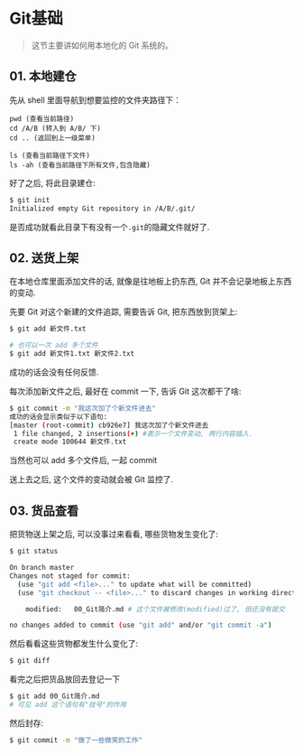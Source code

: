 # Git基础

> 这节主要讲如何用本地化的 Git 系统的。



## 01. 本地建仓

先从 shell 里面导航到想要监控的文件夹路径下：

```
pwd (查看当前路径)
cd /A/B (转入到 A/B/ 下)
cd .. (返回到上一级菜单)

ls (查看当前路径下文件)
ls -ah (查看当前路径下所有文件,包含隐藏)
```

好了之后, 将此目录建仓:

```bash
$ git init
Initialized empty Git repository in /A/B/.git/
```

是否成功就看此目录下有没有一个`.git`的隐藏文件就好了.



## 02. 送货上架

在本地仓库里面添加文件的话, 就像是往地板上扔东西, Git 并不会记录地板上东西的变动.

先要 Git 对这个新建的文件追踪, 需要告诉 Git, 把东西放到货架上:

```bash
$ git add 新文件.txt

# 也可以一次 add 多个文件
$ git add 新文件1.txt 新文件2.txt
```

 成功的话会没有任何反馈.

每次添加新文件之后, 最好在 commit 一下, 告诉 Git 这次都干了啥:

```bash
$ git commit -m "我这次加了个新文件进去"
成功的话会显示类似于以下语句:
[master (root-commit) cb926e7] 我这次加了个新文件进去
 1 file changed, 2 insertions(+) #表示一个文件变动, 两行内容插入.
 create mode 100644 新文件.txt
```

当然也可以 add 多个文件后, 一起 commit

送上去之后, 这个文件的变动就会被 Git 监控了.



## 03. 货品查看

把货物送上架之后, 可以没事过来看看, 哪些货物发生变化了:

```bash
$ git status

On branch master
Changes not staged for commit:
  (use "git add <file>..." to update what will be committed)
  (use "git checkout -- <file>..." to discard changes in working directory)

	modified:   00_Git简介.md # 这个文件被修改(modified)过了, 但还没有提交

no changes added to commit (use "git add" and/or "git commit -a")
```

然后看看这些货物都发生什么变化了:

```bash
$ git diff
```

看完之后把货品放回去登记一下

```bash
$ git add 00_Git简介.md
# 可见 add 这个语句有"挂号"的作用
```

然后封存:

```bash
$ git commit -m "做了一些微笑的工作"
```





